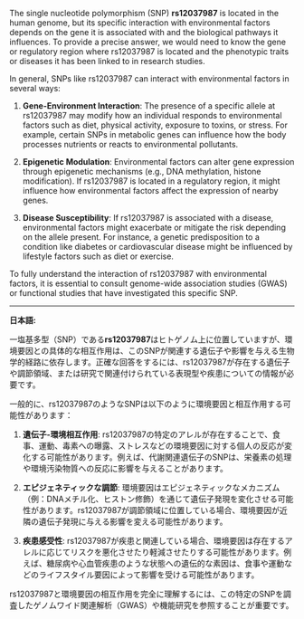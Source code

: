 The single nucleotide polymorphism (SNP) **rs12037987** is located in the human genome, but its specific interaction with environmental factors depends on the gene it is associated with and the biological pathways it influences. To provide a precise answer, we would need to know the gene or regulatory region where rs12037987 is located and the phenotypic traits or diseases it has been linked to in research studies.

In general, SNPs like rs12037987 can interact with environmental factors in several ways:

1. **Gene-Environment Interaction**: The presence of a specific allele at rs12037987 may modify how an individual responds to environmental factors such as diet, physical activity, exposure to toxins, or stress. For example, certain SNPs in metabolic genes can influence how the body processes nutrients or reacts to environmental pollutants.

2. **Epigenetic Modulation**: Environmental factors can alter gene expression through epigenetic mechanisms (e.g., DNA methylation, histone modification). If rs12037987 is located in a regulatory region, it might influence how environmental factors affect the expression of nearby genes.

3. **Disease Susceptibility**: If rs12037987 is associated with a disease, environmental factors might exacerbate or mitigate the risk depending on the allele present. For instance, a genetic predisposition to a condition like diabetes or cardiovascular disease might be influenced by lifestyle factors such as diet or exercise.

To fully understand the interaction of rs12037987 with environmental factors, it is essential to consult genome-wide association studies (GWAS) or functional studies that have investigated this specific SNP.

---

**日本語:**

一塩基多型（SNP）である**rs12037987**はヒトゲノム上に位置していますが、環境要因との具体的な相互作用は、このSNPが関連する遺伝子や影響を与える生物学的経路に依存します。正確な回答をするには、rs12037987が存在する遺伝子や調節領域、または研究で関連付けられている表現型や疾患についての情報が必要です。

一般的に、rs12037987のようなSNPは以下のように環境要因と相互作用する可能性があります：

1. **遺伝子-環境相互作用**: rs12037987の特定のアレルが存在することで、食事、運動、毒素への曝露、ストレスなどの環境要因に対する個人の反応が変化する可能性があります。例えば、代謝関連遺伝子のSNPは、栄養素の処理や環境汚染物質への反応に影響を与えることがあります。

2. **エピジェネティックな調節**: 環境要因はエピジェネティックなメカニズム（例：DNAメチル化、ヒストン修飾）を通じて遺伝子発現を変化させる可能性があります。rs12037987が調節領域に位置している場合、環境要因が近隣の遺伝子発現に与える影響を変える可能性があります。

3. **疾患感受性**: rs12037987が疾患と関連している場合、環境要因は存在するアレルに応じてリスクを悪化させたり軽減させたりする可能性があります。例えば、糖尿病や心血管疾患のような状態への遺伝的な素因は、食事や運動などのライフスタイル要因によって影響を受ける可能性があります。

rs12037987と環境要因の相互作用を完全に理解するには、この特定のSNPを調査したゲノムワイド関連解析（GWAS）や機能研究を参照することが重要です。